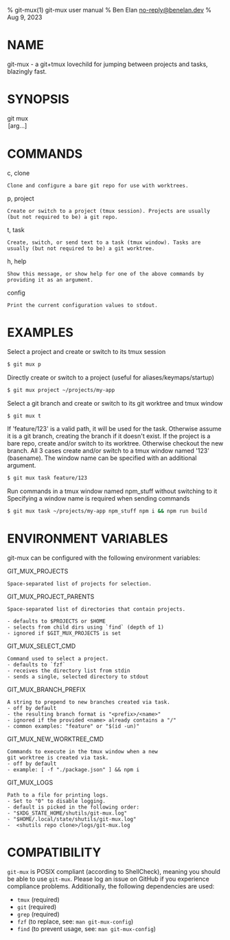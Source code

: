 % git-mux(1) git-mux user manual
% Ben Elan <no-reply@benelan.dev>
% Aug 9, 2023

# NAME

git-mux - a git+tmux lovechild for jumping between projects and tasks, blazingly fast.

# SYNOPSIS

git mux <option> [arg...]

# COMMANDS

c, clone

    Clone and configure a bare git repo for use with worktrees.

p, project

    Create or switch to a project (tmux session). Projects are usually (but not required to be) a git repo.

t, task

    Create, switch, or send text to a task (tmux window). Tasks are usually (but not required to be) a git worktree.

h, help

    Show this message, or show help for one of the above commands by providing it as an argument.

config

    Print the current configuration values to stdout.

# EXAMPLES

Select a project and create or switch to its tmux session

```sh
$ git mux p
```

Directly create or switch to a project (useful for aliases/keymaps/startup)

```sh
$ git mux project ~/projects/my-app
```

Select a git branch and create or switch to its git worktree and tmux window

```sh
$ git mux t
```

If 'feature/123' is a valid path, it will be used for the task.
Otherwise assume it is a git branch, creating the branch if it doesn't exist.
If the project is a bare repo, create and/or switch to its worktree.
Otherwise checkout the new branch.
All 3 cases create and/or switch to a tmux window named '123' (basename).
The window name can be specified with an additional argument.

```sh
$ git mux task feature/123
```

Run commands in a tmux window named npm_stuff without switching to it
Specifying a window name is required when sending commands

```sh
$ git mux task ~/projects/my-app npm_stuff npm i && npm run build
```

# ENVIRONMENT VARIABLES

git-mux can be configured with the following environment variables:

GIT_MUX_PROJECTS

    Space-separated list of projects for selection.

GIT_MUX_PROJECT_PARENTS

    Space-separated list of directories that contain projects.

    - defaults to $PROJECTS or $HOME
    - selects from child dirs using `find` (depth of 1)
    - ignored if $GIT_MUX_PROJECTS is set

GIT_MUX_SELECT_CMD

    Command used to select a project.
    - defaults to `fzf`
    - receives the directory list from stdin
    - sends a single, selected directory to stdout

GIT_MUX_BRANCH_PREFIX

    A string to prepend to new branches created via task.
    - off by default
    - the resulting branch format is "<prefix>/<name>"
    - ignored if the provided <name> already contains a "/"
    - common examples: "feature" or "$(id -un)"

GIT_MUX_NEW_WORKTREE_CMD

    Commands to execute in the tmux window when a new
    git worktree is created via task.
    - off by default
    - example: [ -f "./package.json" ] && npm i

GIT_MUX_LOGS

    Path to a file for printing logs.
    - Set to "0" to disable logging.
    - default is picked in the following order:
    - "$XDG_STATE_HOME/shutils/git-mux.log"
    - "$HOME/.local/state/shutils/git-mux.log"
    -  <shutils repo clone>/logs/git-mux.log

# COMPATIBILITY

`git-mux` is POSIX compliant (according to ShellCheck), meaning you should be
able to use `git-mux`. Please log an issue on GitHub if you experience
compliance problems. Additionally, the following dependencies are used:

- `tmux` (required)
- `git` (required)
- `grep` (required)
- `fzf` (to replace, see: `man git-mux-config`)
- `find` (to prevent usage, see: `man git-mux-config`)
